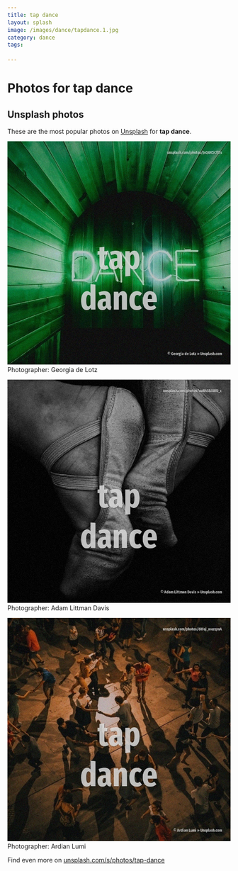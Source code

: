 ```yaml
---
title: tap dance
layout: splash
image: /images/dance/tapdance.1.jpg
category: dance
tags:

---
```

# Photos for tap dance
 
## Unsplash photos
These are the most popular photos on [Unsplash](https://unsplash.com) for **tap dance**.
 
![tap dance](/images/dance/tapdance.1.jpg)
Photographer:  Georgia de Lotz
 
![tap dance](/images/dance/tapdance.2.jpg)
Photographer:  Adam Littman Davis
 
![tap dance](/images/dance/tapdance.3.jpg)
Photographer:  Ardian Lumi
 
Find even more on [unsplash.com/s/photos/tap-dance](https://unsplash.com/s/photos/tap-dance)
 
